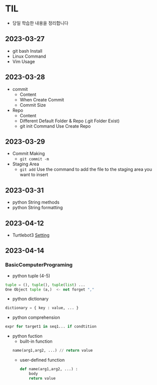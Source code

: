 # TIL

-   당일 학습한 내용을 정리합니다

## 2023-03-27

-   git bash Install
-   Linux Command
-   Vim Usage

## 2023-03-28

-   commit
    -   Content
    -   When Create Commit
    -   Commit Size
-   Repo
    -   Content
    -   Different Default Folder & Repo (.git Folder Exist)
    -   git init Command Use Create Repo

## 2023-03-29

-   Commit Making
    -   `git commit -m`
-   Staging Area
    -   `git add` Use the command to add the file to the staging area you want to insert

## 2023-03-31

-   python String methods
-   python String formatting

## 2023-04-12

-   Turtlebot3
    [Setting](https://emanual.robotis.com/docs/en/platform/turtlebot3/overview/)

## 2023-04-14
### BasicComputerPrograming
-   python tuple (4-5)
```python
tuple = (), tuple(), tuple(list) ...
One Object tuple (a,)  <- not forget ","
```
-   python dictionary
```python
dictionary = { key : value, ... }
```
-   python comprehension
```python
expr for target1 in seq1... if condtition
```
- python fuction
  * built-in function
  ```python
  name(arg1,arg2, ...) // return value
  ```
  * user-defined function
    ```python
    def name(arg1,arg2, ...) :
        body
        return value
    ```